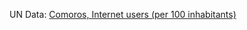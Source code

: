 UN Data: <a href="http://data.un.org/CountryProfile.aspx?crName=Comoros">Comoros, Internet users (per 100 inhabitants)</a>